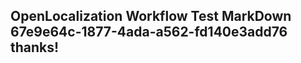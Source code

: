 <properties
ms.topic="hero-topic"
ms.test1="hero-topic"
ms.test2="test"/>

## OpenLocalization Workflow Test MarkDown 67e9e64c-1877-4ada-a562-fd140e3add76 thanks!
